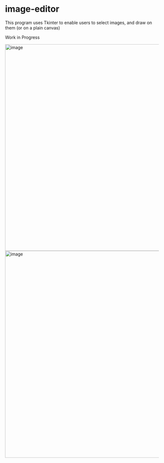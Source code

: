 # image-editor

This program uses Tkinter to enable users to select images, and draw on them (or on a plain canvas)

Work in Progress

<img width="674" alt="image" src="https://user-images.githubusercontent.com/112285076/221071924-0b929620-9afa-4d3d-95f3-4dfbc594d50d.png">
<img width="675" alt="image" src="https://user-images.githubusercontent.com/112285076/221366116-c748c0c7-5f2f-4188-92c2-1971ef181992.png">
